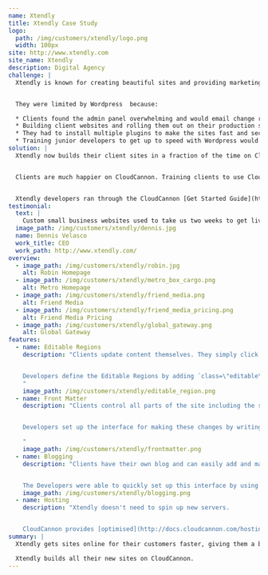 ```yaml
---
name: Xtendly
title: Xtendly Case Study
logo:
  path: /img/customers/xtendly/logo.png
  width: 100px
site: http://www.xtendly.com
site_name: Xtendly
description: Digital Agency
challenge: |
  Xtendly is known for creating beautiful sites and providing marketing services to help small and medium businesses succeed online. They were using Wordpress to build sites for their customers but found the platform was holding them back.


  They were limited by Wordpress  because:

  * Clients found the admin panel overwhelming and would email change requests instead of updating content themselves.
  * Building client websites and rolling them out on their production server was a time consuming and complicated process.
  * They had to install multiple plugins to make the sites fast and secure.
  * Training junior developers to get up to speed with Wordpress would take weeks.
solution: |
  Xtendly now builds their client sites in a fraction of the time on CloudCannon. They now spend more time on their competitive advantage, beautiful design.


  Clients are much happier on CloudCannon. Training clients to use CloudCannon takes minutes instead of an hour. Once they're trained they actually update content themselves.


  Xtendly developers ran through the CloudCannon [Get Started Guide](http://docs.cloudcannon.com/getting_started/introduction/) and were building client sites on the platform days later. Junior developers on their team are quickly onboarded. Now they only need to know HTML/CSS instead of PHP, MYSQL and Wordpress.
testimonial:
  text: |
    Custom small business websites used to take us two weeks to get live. With CloudCannon, we can spin up client sites in days.
  image_path: /img/customers/xtendly/dennis.jpg
  name: Dennis Velasco
  work_title: CEO
  work_path: http://www.xtendly.com/
overview:
  - image_path: /img/customers/xtendly/robin.jpg
    alt: Robin Homepage
  - image_path: /img/customers/xtendly/metro_box_cargo.png
    alt: Metro Homepage
  - image_path: /img/customers/xtendly/friend_media.png
    alt: Friend Media
  - image_path: /img/customers/xtendly/friend_media_pricing.png
    alt: Friend Media Pricing
  - image_path: /img/customers/xtendly/global_gateway.png
    alt: Global Gateway
features:
  - name: Editable Regions
    description: "Clients update content themselves. They simply click on text to start writing content.


    Developers define the Editable Regions by adding `class=\"editable\"` to elements in the HTML.
    "
    image_path: /img/customers/xtendly/editable_region.png
  - name: Front Matter
    description: "Clients control all parts of the site including the site title and description.


    Developers set up the interface for making these changes by writing simple [Front Matter](http://docs.cloudcannon.com/editing/front-matter/).

    "
    image_path: /img/customers/xtendly/frontmatter.png
  - name: Blogging
    description: "Clients have their own blog and can easily add and manage posts.


    The Developers were able to quickly set up this interface by using [Jekyll blogging](http://docs.cloudcannon.com/editing/blogging/)."
    image_path: /img/customers/xtendly/blogging.png
  - name: Hosting
    description: "Xtendly doesn't need to spin up new servers.


    CloudCannon provides [optimised](http://docs.cloudcannon.com/hosting/optimisations/) hosting for Xtendly's sites."
summary: |
  Xtendly gets sites online for their customers faster, giving them a big advantage over competitors. Clients love how easily they can update content.

  Xtendly builds all their new sites on CloudCannon.
---
```

